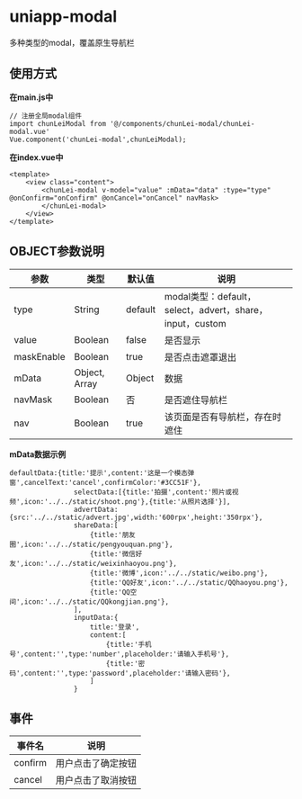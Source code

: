 # uniapp-modal

多种类型的modal，覆盖原生导航栏

## 使用方式

**在main.js中**  

~~~
// 注册全局modal组件
import chunLeiModal from '@/components/chunLei-modal/chunLei-modal.vue'
Vue.component('chunLei-modal',chunLeiModal);
~~~

**在index.vue中**  

~~~
<template>
	<view class="content">
		<chunLei-modal v-model="value" :mData="data" :type="type" @onConfirm="onConfirm" @onCancel="onCancel" navMask>
		</chunLei-modal>
	</view>
</template>
~~~

## OBJECT参数说明

| 参数 | 类型 | 默认值 | 说明 |
| --- | --- | --- | --- |
| type | String | default | modal类型：default，select，advert，share，input，custom |
| value | Boolean | false | 是否显示 |
| maskEnable | Boolean | true | 是否点击遮罩退出 |
| mData | Object, Array | Object | 数据 |
| navMask | Boolean | 否 | 是否遮住导航栏 |
| nav | Boolean | true | 该页面是否有导航栏，存在时遮住 |

**mData数据示例**  

~~~
defaultData:{title:'提示',content:'这是一个模态弹窗',cancelText:'cancel',confirmColor:'#3CC51F'},
				selectData:[{title:'拍摄',content:'照片或视频',icon:'../../static/shoot.png'},{title:'从照片选择'}],
				advertData:{src:'../../static/advert.jpg',width:'600rpx',height:'350rpx'},
				shareData:[
					{title:'朋友圈',icon:'../../static/pengyouquan.png'},
					{title:'微信好友',icon:'../../static/weixinhaoyou.png'},
					{title:'微博',icon:'../../static/weibo.png'},
					{title:'QQ好友',icon:'../../static/QQhaoyou.png'},
					{title:'QQ空间',icon:'../../static/QQkongjian.png'},
				],
				inputData:{
					title:'登录',
					content:[
						{title:'手机号',content:'',type:'number',placeholder:'请输入手机号'},
						{title:'密码',content:'',type:'password',placeholder:'请输入密码'},
					]
				}
~~~

## 事件

| 事件名 | 说明 |
| ---  | --- |
| confirm | 用户点击了确定按钮 |
| cancel | 用户点击了取消按钮 |
